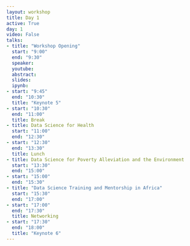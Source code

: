 ```yaml
---
layout: workshop
title: Day 1
active: True
day: 1
video: False
talks:
- title: "Workshop Opening"
  start: "9:00"
  end: "9:30"
  speaker: 
  youtube:
  abstract:
  slides:
  ipynb:
- start: "9:45"
  end: "10:30"
  title: "Keynote 5"
- start: "10:30"
  end: "11:00"
  title: Break
- title: Data Science for Health
  start: "11:00"
  end: "12:30"
- start: "12:30"
  end: "13:30"
  title: Lunch
- title: Data Science for Poverty Alleviation and the Environment
  start: "13:30"
  end: "15:00"
- start: "15:00"
  end: "15:30"  
- title: "Data Science Training and Mentorship in Africa"
  start: "15:30"
  end: "17:00"
- start: "17:00"
  end: "17:30"
  title: Networking
- start: "17:30"
  end: "18:00"
  title: "Keynote 6"
---
```

